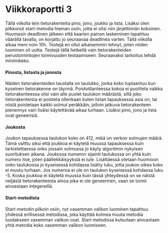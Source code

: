 
# Viikkoraportti 3

Tällä viikolla tein tietorakenteita pino, jono, joukko ja lista. Lisäksi olen pilkkonut start-metodia hieman osiin, jotta ei olisi niin järjettömän kokoinen. Huomasin deadlinen jälkeen että kaarien painon laskeminen tapahtuu väärällä tavalla, on korjattu jo seuraavaa deadlinea varten. Tällä viikolla aikaa meni noin 10h. Testejä en ollut aikaisemmin tehnyt, joten niiden luominen oli uutta. Testejä tällä hetkellä vain tietorakenteiden perustoimintojen toimivuuden testaamiseen. Seuraavaksi tarkoitus tehdä minimikeko. 

#### Pinosta, listasta ja jonosta

Näiden tietorakenteiden taustalla on taulukko, jonka koko tuplaantuu kun kyseinen tietorakenne on täynnä. Poistotilanteessa kokoa ei puoliteta vaikka tietorakenteessa olisi vain alle puolet taulukon määrästä, sillä joko tietorakenteista ei poisteta ollenkaan kuten listan tapauksessa asia on, tai niistä poistetaan kaikki solmut peräkkäin, jolloin jatkuva tietorakenteen pienennys vain lisäisi käytettävää aikaa turhaan. Lisäksi pino, jono ja lista ovat geneerisiä.  

#### Joukosta

Joukon tapauksessa taulukon koko on 412, mikä on verkon solmujen määrä. Tämä valittu siksi että joukkoa ei käytetä muussa tapauksessa kuin tarkistettaessa onko jossain solmussa jo käyty algoritmin nykyisen suorituksen aikana. Joukossa numeron sijainti taulukossa on yhtä kuin numero itse, joten päällekkäisyyksiä ei tule. Lisättäessä otetaan huomioon onko taulukossa jo kyseisessä kohdassa lisätty luku, jotta joukon oikea koko ei muutu turhaan. Jos numeroa ei ole on taulukon kyseisessä kohdassa luku -5. Koska joukkoa ei käytetä muussa kuin tässä yhteydessä on se näistä neljästä tietorakenteesta ainoa joka ei ole geneerinen, vaan se toimii ainoastaan integereillä.  

#### Start-metodista
Start-metodin pilkoin osiin, nyt vasemman valikon luominen tapahtuu yhdessä erillisessä metodissa, joka käyttää kolmea muuta metodia luodakseen vasemman valikon osat. Start metodissa kutsutaan ainoastaan yhtä metodia koko vasemman valikon luomiseen. 
